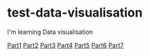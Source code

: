 # test-data-visualisation
I'm learning Data visualisation

[Part1](https://vizhub.com/AnthoVDO/06cf8c8332c949f0aa884b7be3071f6f)
[Part2](https://vizhub.com/AnthoVDO/206c3ce9f61e4eef9f1f1ec5789e3213)
[Part3](https://vizhub.com/AnthoVDO/540bccd2a6bb4ea9b65d2f2476a80fb1)
[Part4](https://vizhub.com/AnthoVDO/8df068c6d7734561a9e87f27b3f84829)
[Part5](https://vizhub.com/AnthoVDO/2c32032de7d647dd86718f55dc509d57)
[Part6](https://vizhub.com/AnthoVDO/08505baa1cc647edb2eacc40c48deb69)
[Part7]()
